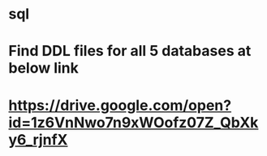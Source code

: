 # sql


# Find DDL files for all 5 databases at below link
# https://drive.google.com/open?id=1z6VnNwo7n9xWOofz07Z_QbXky6_rjnfX
